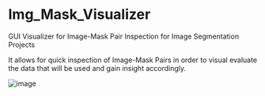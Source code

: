 # Img_Mask_Visualizer
GUI Visualizer for Image-Mask Pair Inspection for Image Segmentation Projects






It allows for quick inspection of Image-Mask Pairs in order to visual evaluate the data that will be used and gain insight accordingly.

![image](https://user-images.githubusercontent.com/98527071/228226694-b8e39440-ccc3-44d2-97be-6efc4830aacf.png)

